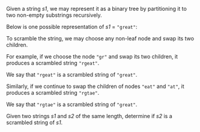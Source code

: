 

Given a string *s1*, we may represent it as a binary tree by partitioning it to two non-empty substrings recursively.



Below is one possible representation of *s1* = `"great"`:



To scramble the string, we may choose any non-leaf node and swap its two children.



For example, if we choose the node `"gr"` and swap its two children, it produces a scrambled string `"rgeat"`.



We say that `"rgeat"` is a scrambled string of `"great"`.



Similarly, if we continue to swap the children of nodes `"eat"` and `"at"`, it produces a scrambled string `"rgtae"`.



We say that `"rgtae"` is a scrambled string of `"great"`.



Given two strings *s1* and *s2* of the same length, determine if *s2* is a scrambled string of *s1*.

